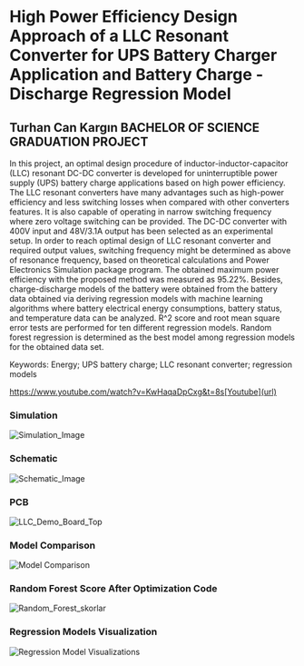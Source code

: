 # High Power Efficiency Design Approach of a LLC Resonant Converter for UPS Battery Charger Application and Battery Charge - Discharge Regression Model
## Turhan Can Kargın BACHELOR OF SCIENCE GRADUATION PROJECT

In this project, an optimal design procedure of inductor-inductor-capacitor (LLC) resonant DC-DC converter is developed for uninterruptible power supply (UPS) battery charge applications based on high power efficiency. The LLC resonant converters have many advantages such as high-power efficiency and less switching losses when compared with other converters features. It is also capable of operating in narrow switching frequency where zero voltage switching can be provided. The DC-DC converter with 400V input and 48V/3.1A output has been selected as an experimental setup. In order to reach optimal design of LLC resonant converter and required output values, switching frequency might be determined as above of resonance frequency, based on theoretical calculations and Power Electronics Simulation package program. The obtained maximum power efficiency with the proposed method was measured as 95.22%. Besides, charge-discharge models of the battery were obtained from the battery data obtained via deriving regression models with machine learning algorithms where battery electrical energy consumptions, battery status, and temperature data can be analyzed. R^2 score and root mean square error tests are performed for ten different regression models. Random forest regression is determined as the best model among regression models for the obtained data set. 

Keywords: Energy; UPS battery charge; LLC resonant converter; regression models

https://www.youtube.com/watch?v=KwHaqaDpCxg&t=8s[Youtube](url)

### Simulation
![Simulation_Image](https://user-images.githubusercontent.com/22428774/85795226-9f805880-b740-11ea-9a6c-ff8e68a1cda6.PNG)

### Schematic
![Schematic_Image](https://user-images.githubusercontent.com/22428774/85804386-2ee23780-b752-11ea-9ca4-c13200919b27.png)

### PCB
![LLC_Demo_Board_Top](https://user-images.githubusercontent.com/22428774/85804384-2db10a80-b752-11ea-9e8b-8f60468e5c2a.png)

### Model Comparison
![Model Comparison](https://user-images.githubusercontent.com/22428774/85804716-fdb63700-b752-11ea-85fe-aa387b46c42f.PNG)

### Random Forest Score After Optimization Code
![Random_Forest_skorlar](https://user-images.githubusercontent.com/22428774/85859232-8c639c00-b7c5-11ea-8f17-6b46b6d69a3d.PNG)

### Regression Models Visualization
![Regression Model Visualizations](https://user-images.githubusercontent.com/22428774/85859205-866dbb00-b7c5-11ea-9daf-69a2182f1d08.png)
